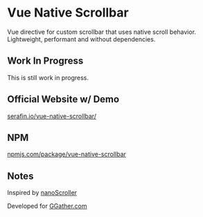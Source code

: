 # Vue Native Scrollbar

Vue directive for custom scrollbar that uses native scroll behavior. Lightweight, performant and without dependencies.

## Work In Progress

This is still work in progress.

## Official Website w/ Demo
[serafin.io/vue-native-scrollbar/](http://serafin.io/vue-native-scrollbar/)

## NPM
[npmjs.com/package/vue-native-scrollbar](https://www.npmjs.com/package/vue-native-scrollbar)



## Notes

Inspired by [nanoScroller](https://jamesflorentino.github.io/nanoScrollerJS/)

Developed for [GGather.com](https://ggather.com/)
